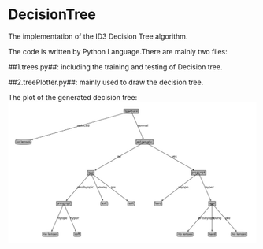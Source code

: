 DecisionTree
============

The implementation of the ID3 Decision Tree algorithm. 

The code is written by Python Language.There are mainly two files:

##1.trees.py##:   including the training and testing of Decision tree.

##2.treePlotter.py##:   mainly used to draw the decision tree.

The plot of the generated decision tree:
![The plot of decision tree](treePlot.jpg)
